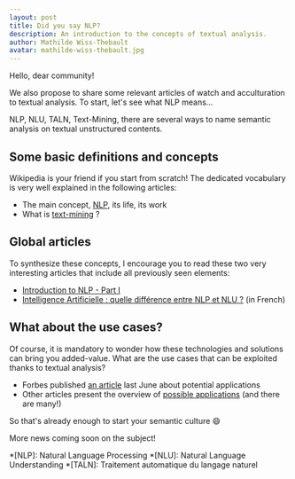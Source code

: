 ```yaml
---
layout: post
title: Did you say NLP?
description: An introduction to the concepts of textual analysis.
author: Mathilde Wiss-Thebault
avatar: mathilde-wiss-thebault.jpg
---
```


Hello, dear community!

We also propose to share some relevant articles of watch and acculturation to textual analysis.
To start, let's see what NLP means...

<!--keep reading-->

NLP, NLU, TALN, Text-Mining, there are several ways to name semantic analysis on textual unstructured contents.

## Some basic definitions and concepts

Wikipedia is your friend if you start from scratch! The dedicated vocabulary is very well explained in the following articles:

* The main concept, [NLP](https://en.wikipedia.org/wiki/Natural_language_processing), its life, its work
* What is [text-mining](https://en.wikipedia.org/wiki/Text_mining) ?

## Global articles

To synthesize these concepts, I encourage you to read these two very interesting articles that include all previously seen elements:

* [Introduction to NLP - Part I](https://www.ekino.com/articles/introduction-to-nlp-part-i)
* [Intelligence Artificielle : quelle différence entre NLP et NLU ?](https://www.lemagit.fr/conseil/Intelligence-Artificielle-quelle-difference-entre-NLP-et-NLU) (in French)

## What about the use cases?

Of course, it is mandatory to wonder how these technologies and solutions can bring you added-value. What are the use cases that can be exploited thanks to textual analysis?

* Forbes published [an article](https://www.forbes.com/sites/bernardmarr/2019/06/03/5-amazing-examples-of-natural-language-processing-nlp-in-practice/#1d361fa21b30) last June about potential applications
* Other articles present the overview of [possible applications](https://www.promptcloud.com/blog/9-best-examples-of-text-mining-analysis/)  (and there are many!)

So that's already enough to start your semantic culture :smile:

More news coming soon on the subject!


*[NLP]: Natural Language Processing
*[NLU]: Natural Language Understanding
*[TALN]: Traitement automatique du langage naturel
